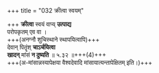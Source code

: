 +++
title = "032 क्रीत्वा स्वयम्"

+++
**क्रीत्वा** स्वयं वाप्य् **उत्पाद्य**  
परोपकृतम् एव वा ।  
+++(अनग्नौ शुचिस्थाने स्थापयित्वापि)+++  
देवान् पितॄंश् **चाऽर्चयित्वा**  
**खादन्** मांसं **न दुष्यति**  ॥ ५.३२ ॥+++(4)+++  
+++(अ-मांसान्नस्यापेक्षया वैश्वदेवादि मांसायात्यन्तापेक्षितम् इति।)+++